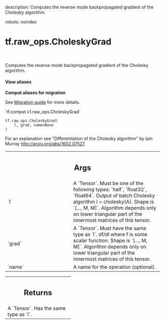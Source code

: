 description: Computes the reverse mode backpropagated gradient of the Cholesky algorithm.

robots: noindex

# tf.raw_ops.CholeskyGrad

<!-- Insert buttons and diff -->

<table class="tfo-notebook-buttons tfo-api nocontent" align="left">

</table>



Computes the reverse mode backpropagated gradient of the Cholesky algorithm.

<section class="expandable">
  <h4 class="showalways">View aliases</h4>
  <p>
<b>Compat aliases for migration</b>
<p>See
<a href="https://www.tensorflow.org/guide/migrate">Migration guide</a> for
more details.</p>
<p>`tf.compat.v1.raw_ops.CholeskyGrad`</p>
</p>
</section>

<pre class="devsite-click-to-copy prettyprint lang-py tfo-signature-link">
<code>tf.raw_ops.CholeskyGrad(
    l, grad, name=None
)
</code></pre>



<!-- Placeholder for "Used in" -->

For an explanation see "Differentiation of the Cholesky algorithm" by
Iain Murray http://arxiv.org/abs/1602.07527.

<!-- Tabular view -->
 <table class="responsive fixed orange">
<colgroup><col width="214px"><col></colgroup>
<tr><th colspan="2"><h2 class="add-link">Args</h2></th></tr>

<tr>
<td>
`l`
</td>
<td>
A `Tensor`. Must be one of the following types: `half`, `float32`, `float64`.
Output of batch Cholesky algorithm l = cholesky(A). Shape is `[..., M, M]`.
Algorithm depends only on lower triangular part of the innermost matrices of
this tensor.
</td>
</tr><tr>
<td>
`grad`
</td>
<td>
A `Tensor`. Must have the same type as `l`.
df/dl where f is some scalar function. Shape is `[..., M, M]`.
Algorithm depends only on lower triangular part of the innermost matrices of
this tensor.
</td>
</tr><tr>
<td>
`name`
</td>
<td>
A name for the operation (optional).
</td>
</tr>
</table>



<!-- Tabular view -->
 <table class="responsive fixed orange">
<colgroup><col width="214px"><col></colgroup>
<tr><th colspan="2"><h2 class="add-link">Returns</h2></th></tr>
<tr class="alt">
<td colspan="2">
A `Tensor`. Has the same type as `l`.
</td>
</tr>

</table>

